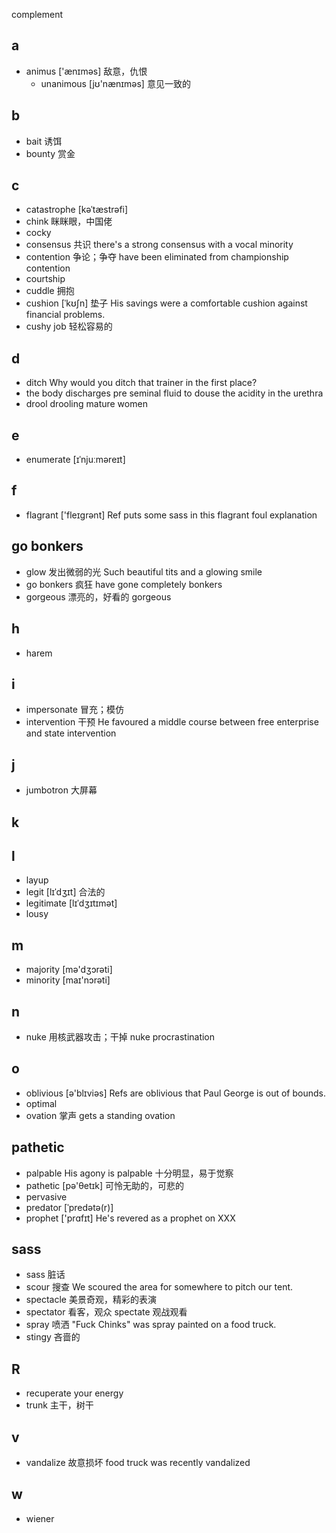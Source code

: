 
complement 


## a
+ animus ['ænɪməs] 敌意，仇恨
  + unanimous [jʊ'nænɪməs] 意见一致的

## b
+ bait 诱饵
+ bounty 赏金

## c

+ catastrophe [kəˈtæstrəfi]
+ chink 眯眯眼，中国佬
+ cocky
+ consensus 共识 there's a strong consensus with a vocal minority
+ contention 争论；争夺 have been eliminated from championship contention
+ courtship
+ cuddle 拥抱
+ cushion  [ˈkʊʃn] 垫子 His savings were a comfortable cushion against financial problems.
+ cushy job 轻松容易的

## d
+ ditch  Why would you ditch that trainer in the first place?
+ the body discharges pre seminal fluid to douse the acidity in the urethra
+ drool drooling mature women

## e
+ enumerate [ɪˈnjuːməreɪt]

## f
+ flagrant ['fleɪɡrənt] Ref puts some sass in this flagrant foul explanation

## go bonkers
+ glow 发出微弱的光 Such beautiful tits and a glowing smile
+ go bonkers 疯狂 have gone completely bonkers
+ gorgeous 漂亮的，好看的 gorgeous

## h
+ harem

## i
+ impersonate 冒充；模仿
+ intervention 干预 He favoured a middle course between free enterprise and state intervention

## j
+ jumbotron 大屏幕

## k

## l
+ layup
+ legit [lɪˈdʒɪt]  合法的
+ legitimate [lɪˈdʒɪtɪmət] 
+ lousy

## m
+ majority [mə'dʒɔrəti]
+ minority [maɪ'nɔrəti]

## n
+ nuke 用核武器攻击；干掉 nuke procrastination

## o
+ oblivious [ə'blɪviəs] Refs are oblivious that Paul George is out of bounds.
+ optimal
+ ovation 掌声  gets a standing ovation

## pathetic
+ palpable His agony is palpable 十分明显，易于觉察
+ pathetic [pə'θetɪk]  可怜无助的，可悲的
+ pervasive
+ predator [ˈpredətə(r)] 
+ prophet ['prɑfɪt] He's revered as a prophet on XXX


## sass
+ sass 脏话
+ scour 搜查 We scoured the area for somewhere to pitch our tent.
+ spectacle 美景奇观，精彩的表演
+ spectator 看客，观众  spectate 观战观看
+ spray 喷洒 "Fuck Chinks" was spray painted on a food truck.
+ stingy 吝啬的

## R
+ recuperate your energy
+ trunk 主干，树干

## v
+ vandalize 故意损坏 food truck was recently vandalized

## w
+ wiener